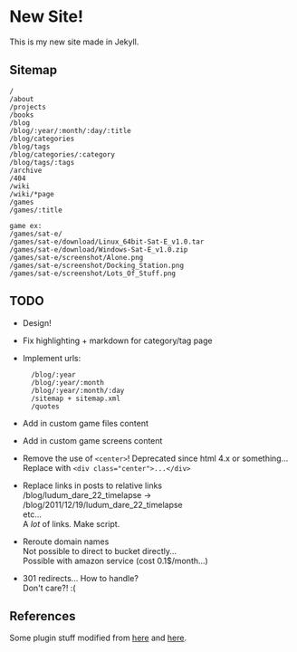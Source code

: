 
New Site!
=========

This is my new site made in Jekyll.

Sitemap
-------

    /
    /about
    /projects
    /books
    /blog
    /blog/:year/:month/:day/:title
    /blog/categories
    /blog/tags
    /blog/categories/:category
    /blog/tags/:tags
    /archive
    /404
    /wiki
    /wiki/*page
    /games
    /games/:title

    game ex:
    /games/sat-e/
    /games/sat-e/download/Linux_64bit-Sat-E_v1.0.tar
    /games/sat-e/download/Windows-Sat-E_v1.0.zip
    /games/sat-e/screenshot/Alone.png
    /games/sat-e/screenshot/Docking_Station.png
    /games/sat-e/screenshot/Lots_Of_Stuff.png


TODO
----

* Design!

* Fix highlighting + markdown for category/tag page

* Implement urls:

        /blog/:year
        /blog/:year/:month
        /blog/:year/:month/:day
        /sitemap + sitemap.xml
        /quotes

* Add in custom game files content
* Add in custom game screens content

* Remove the use of `<center>`! Deprecated since html 4.x or something...  
    Replace with `<div class="center">...</div>`

* Replace links in posts to relative links  
    /blog/ludum_dare_22_timelapse -> /blog/2011/12/19/ludum_dare_22_timelapse  
    etc...  
    A *lot* of links. Make script.

* Reroute domain names  
    Not possible to direct to bucket directly...  
    Possible with amazon service (cost 0.1$/month...)

* 301 redirects... How to handle?  
    Don't care?! :(


References
----------

Some plugin stuff modified from [here][black] and [here][jp].

[black]: http://github.com/BlackBulletIV/blackbulletiv.github.com
[jp]: http://recursive-design.com/projects/jekyll-plugins/

